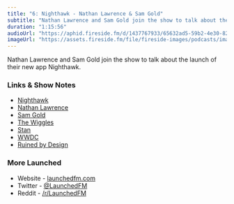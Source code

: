 ```yaml
---
title: "6: Nighthawk - Nathan Lawrence & Sam Gold"
subtitle: "Nathan Lawrence and Sam Gold join the show to talk about the launch of their new app Nighthawk."
duration: "1:15:56"
audioUrl: "https://aphid.fireside.fm/d/1437767933/65632ad5-59b2-4e30-82d1-13845dce07dd/28541bf3-048b-492b-9c7a-1b306b47ebf8.mp3"
imageUrl: "https://assets.fireside.fm/file/fireside-images/podcasts/images/6/65632ad5-59b2-4e30-82d1-13845dce07dd/episodes/2/28541bf3-048b-492b-9c7a-1b306b47ebf8/cover.jpg?v=1"
---
```


<p>Nathan Lawrence and Sam Gold join the show to talk about the launch of their new app Nighthawk.</p>

<h3>Links &amp; Show Notes</h3>

<ul>
<li><a href="https://www.tweetnighthawk.com" rel="nofollow">Nighthawk</a></li>
<li><a href="https://twitter.com/NathanBLawrence" rel="nofollow">Nathan Lawrence</a></li>
<li><a href="https://twitter.com/samhenrigold" rel="nofollow">Sam Gold</a></li>
<li><a href="https://en.wikipedia.org/wiki/The_Wiggles" rel="nofollow">The Wiggles</a></li>
<li><a href="https://en.wiktionary.org/wiki/stan" rel="nofollow">Stan</a></li>
<li><a href="https://en.wikipedia.org/wiki/Apple_Worldwide_Developers_Conference" rel="nofollow">WWDC</a></li>
<li><a href="https://www.ruinedby.design" rel="nofollow">Ruined by Design</a></li>
</ul>

<h3>More Launched</h3>

<ul>
<li>Website - <a href="https://launchedfm.com" rel="nofollow">launchedfm.com</a></li>
<li>Twitter - <a href="https://twitter.com/launchedfm" rel="nofollow">@LaunchedFM</a></li>
<li>Reddit - <a href="https://www.reddit.com/r/LaunchedFM/" rel="nofollow">/r/LaunchedFM</a></li>
</ul>

